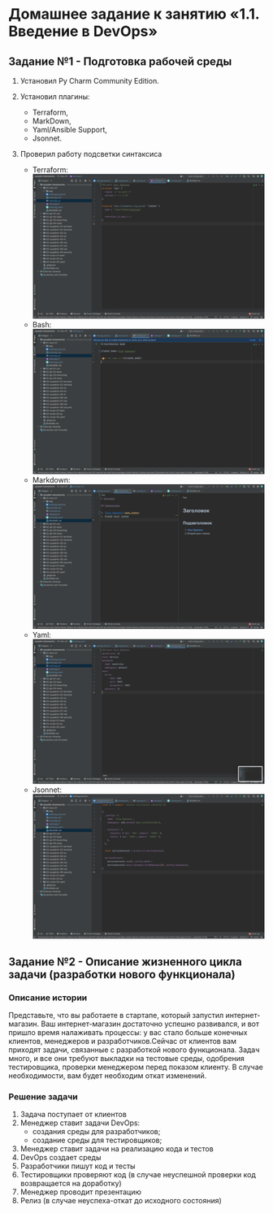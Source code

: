 # Домашнее задание к занятию «1.1. Введение в DevOps»

## Задание №1 - Подготовка рабочей среды


1. Установил Py Charm Community Edition. 
1. Установил плагины:
    - Terraform,
    - MarkDown,
    - Yaml/Ansible Support,
    - Jsonnet.

1. Проверил работу подсветки синтаксиса
    - Terraform: ![Терраформ](img/terraform.png)
    - Bash: ![bahs](img/bash.png)
    - Markdown: ![markdown](img/markdown.png)
    - Yaml: ![Yaml](img/yaml.png)
    - Jsonnet: ![Jsonnet](img/jsonnet.png)



## Задание №2 - Описание жизненного цикла задачи (разработки нового функционала)


### Описание истории

Представьте, что вы работаете в стартапе, который запустил интернет-магазин. Ваш интернет-магазин достаточно успешно развивался, и вот пришло время налаживать процессы: у вас стало больше конечных клиентов, менеджеров и разработчиков.Сейчас от клиентов вам приходят задачи, связанные с разработкой нового функционала. Задач много, и все они требуют выкладки на тестовые среды, одобрения тестировщика, проверки менеджером перед показом клиенту. В случае необходимости, вам будет необходим откат изменений. 

### Решение задачи
1. Задача поступает от клиентов
2. Менеджер ставит задачи DevOps:
   - создания среды для разработчиков;
   - создание среды для тестировщиков;
3. Менеджер ставит задачи на реализацию кода и тестов
4. DevOps создает среды
5. Разработчики пишут код и тесты
6. Тестировщики проверяют код (в случае неуспешной проверки код возвращается на доработку)
8. Менеджер проводит презентацию
9. Релиз (в случае неуспеха-откат до исходного состояния)

